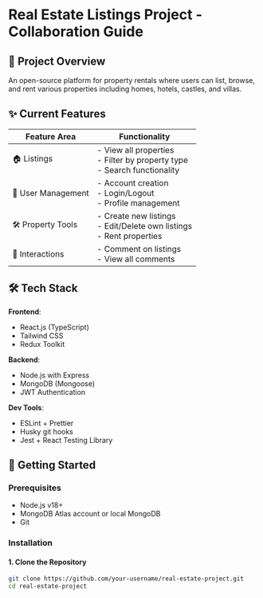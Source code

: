 # Real Estate Listings Project - Collaboration Guide

## 🌟 Project Overview
An open-source platform for property rentals where users can list, browse, and rent various properties including homes, hotels, castles, and villas.

## ✨ Current Features
| Feature Area       | Functionality |
|--------------------|---------------|
| 🏠 Listings        | - View all properties<br>- Filter by property type<br>- Search functionality |
| 👤 User Management | - Account creation<br>- Login/Logout<br>- Profile management |
| 🛠️ Property Tools  | - Create new listings<br>- Edit/Delete own listings<br>- Rent properties |
| 💬 Interactions    | - Comment on listings<br>- View all comments |

## 🛠️ Tech Stack
**Frontend**:
- React.js (TypeScript)
- Tailwind CSS
- Redux Toolkit

**Backend**:
- Node.js with Express
- MongoDB (Mongoose)
- JWT Authentication

**Dev Tools**:
- ESLint + Prettier
- Husky git hooks
- Jest + React Testing Library

## 🚀 Getting Started

### Prerequisites
- Node.js v18+
- MongoDB Atlas account or local MongoDB
- Git

### Installation

#### 1. Clone the Repository
```bash
git clone https://github.com/your-username/real-estate-project.git
cd real-estate-project




